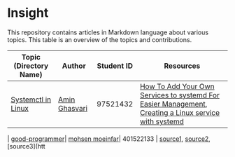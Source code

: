 # Insight

This repository contains articles in Markdown language about various topics. This table is an overview of the topics and contributions.

| Topic (Directory Name) | Author | Student ID | Resources |
| ------------- | ------------- | ------------- | ------------- |
| [Systemctl in Linux](systemctl-in-linux/systemctl-in-linux.md)  | [Amin Ghasvari](https://github.com/Amin-MAG)  |  97521432  |  [How To Add Your Own Services to systemd For Easier Management](https://www.cloudsavvyit.com/3092/how-to-add-your-own-services-to-systemd-for-easier-management/), [Creating a Linux service with systemd](https://medium.com/@benmorel/creating-a-linux-service-with-systemd-611b5c8b91d6)  |

| [good-programmer](good-programmer/good-programmer.md)| [mohsen moeinfar](https://github.com/Mohsen09a)| 401522133 | [source1](https://youtu.be/X99Be8wJBMI), [source2](https://www.linkedin.com/pulse/5-steps-become-better-programmer-newtechsa?trk=organization-update-content_share-article),[source3](htt

